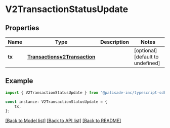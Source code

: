 # V2TransactionStatusUpdate


## Properties

Name | Type | Description | Notes
------------ | ------------- | ------------- | -------------
**tx** | [**Transactionsv2Transaction**](Transactionsv2Transaction.md) |  | [optional] [default to undefined]

## Example

```typescript
import { V2TransactionStatusUpdate } from '@palisade-inc/typescript-sdk';

const instance: V2TransactionStatusUpdate = {
    tx,
};
```

[[Back to Model list]](../README.md#documentation-for-models) [[Back to API list]](../README.md#documentation-for-api-endpoints) [[Back to README]](../README.md)
